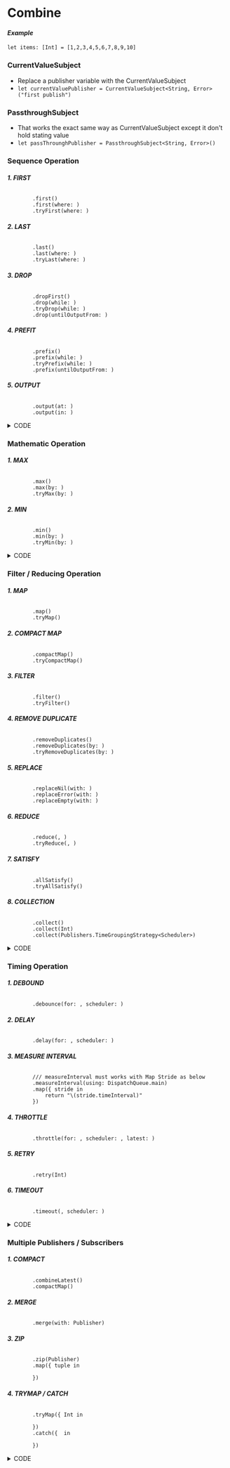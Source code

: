 # Combine

#### _Example_
`let items: [Int] = [1,2,3,4,5,6,7,8,9,10]`
### CurrentValueSubject
- Replace a publisher variable with the CurrentValueSubject
- `let currentValuePublisher = CurrentValueSubject<String, Error>("first publish")`
### PassthroughSubject
- That works the exact same way as CurrentValueSubject except it don't hold stating value
- `let passThrounghPublisher = PassthroughSubject<String, Error>()`
### Sequence Operation
###### **1. FIRST**
            .first()
            .first(where: )
            .tryFirst(where: )
###### **2. LAST**
            .last()
            .last(where: )
            .tryLast(where: )
###### **3. DROP**
            .dropFirst()
            .drop(while: )
            .tryDrop(while: )
            .drop(untilOutputFrom: )
###### **4. PREFIT**
            .prefix()
            .prefix(while: )
            .tryPrefix(while: )
            .prefix(untilOutputFrom: )
###### **5. OUTPUT**
            .output(at: )
            .output(in: )
<details>
<summary>CODE</summary>

```
        //MARK: - Sequence Operation
        
        // FIRST
            .first()
            .first(where: {  $0 > 8 })
        /// If conditionals come before then publisher emit that value
            .tryFirst(where: { int in
                if int == 5 {
                    throw URLError(.badServerResponse)
                }
                return int > 7
            })
        
        // LAST
            .last()
            .last(where: { int in
                int > 3
            })
        /// It will through to the end of the array before return a value
            .tryLast(where: { int in
                if int == 6 {
                    throw URLError(.badServerResponse)
                }
                return int > 4
            })
        
        // DROP: Loại những value thoả điều kiện
            .dropFirst()
        /// 1
            .dropFirst(5)
        /// 6,7,8,9,10
            .drop(while: { $0 < 5 })
        /// 5,6,7,8,9,10
            .tryDrop(while: { int in
                if int == 5 {
                    throw URLError(.badServerResponse)
                }
                return int < 8
            })
        /// printf URLError
        
        // PREFIT: Lấy những giá trị thoả điều kiện
            .prefix(6)
        /// 1,2,3,4,5,6
            .prefix(while: { $0 < 5 })
        /// 1,2,3,4
            .tryPrefix(while: { int in
                if int == 5 {
                    throw URLError(.badServerResponse)
                }
                return int < 8
            })
        /// 1,2,3,4 and URLError
        
        // OUTPUT
            .output(at: 4)
        /// 5
            .output(in: 2...6)
        /// 3,4,5,6,7
```
</details>

### Mathematic Operation
###### **1. MAX**
            .max()
            .max(by: )
            .tryMax(by: )
###### **2. MIN**
            .min()
            .min(by: )
            .tryMin(by: )
<details>
<summary>CODE</summary>

```
        //MARK: - Mathematic Operation
            
        // MAX
            .max()
            .max(by: {  $0 < $1 })
            .tryMax(by: { int1, int2 in
                if int1 == 5 {
                    throw URLError(.badServerResponse)
                }
                return int1 < int2
            })
        
        // MIN
            .min()
            .min(by: { $0 < $1 })
            .tryMin(by: { int1, int2 in
                if int1 == 5 {
                    throw URLError(.badServerResponse)
                }
                return int1 < int2
            })
```
</details>

### Filter / Reducing Operation
###### **1. MAP**
            .map()
            .tryMap()
###### **2. COMPACT MAP**
            .compactMap()
            .tryCompactMap()
###### **3. FILTER**
            .filter()
            .tryFilter()
###### **4. REMOVE DUPLICATE**
            .removeDuplicates()
            .removeDuplicates(by: )
            .tryRemoveDuplicates(by: )
###### **5. REPLACE**
            .replaceNil(with: )
            .replaceError(with: )
            .replaceEmpty(with: )
###### **6. REDUCE**
            .reduce(, )
            .tryReduce(, )
###### **7. SATISFY**
            .allSatisfy()
            .tryAllSatisfy()
###### **8. COLLECTION**
            .collect()
            .collect(Int)
            .collect(Publishers.TimeGroupingStrategy<Scheduler>)
<details>
<summary>CODE</summary>

```
//MARK: - Filter / Reducing Operation

        // MAP
            .map({ String($0) })
            .tryMap({ int in
                if int == 5 {
                    throw URLError(.badServerResponse)
                }
                return String(int)
            })
        /// It the same tryMap but in with additional we will return a value
            .compactMap({ int in
                if 2 < int && int <= 8 {
                    return nil
                }
                return String(int)
            })
        /// 1,2,9,10
        
        // COMPACT MAP
            .tryCompactMap({ int in
                if int == 3 {
                    return nil
                }

                if int == 5 {
                    throw URLError(.badServerResponse)
                }
                return String(int)
            })
        /// 1,2,4 and URLError
        
        // FILTER
            .filter({ $0 > 5 && $0 < 9 })
        /// 6,7,8
            .tryFilter({ int in
                if int == 6 {
                    throw URLError(.badServerResponse)
                }
                return int % 2 == 0
            })
        /// 2,4 and URLError
        
        // REMOVE DUPLICATES
            .removeDuplicates()
        /// 1,2,3,4,5,6,7,8,9,10
            .removeDuplicates(by: { $0 == $1 })
        /// 1,2,3,4,5,6,7,8,9,10
            .tryRemoveDuplicates(by: { int1, int2 in
                if int1 < int2 {
                    throw URLError(.badServerResponse)
                }
                return (int1 != 0)
            })
        /// 1 and URLError
        
        // REPLACE
        /// Replace nil value with 5 value
            .replaceNil(with: 5)
            .replaceEmpty(with: 5)
        /// We can combine replace with tryMap to replace error with a default value
            .tryMap({ int in
                if int == 5 {
                    throw URLError(.badServerResponse)
                }
                return String(int)
            })
            .replaceError(with: String(7))
        /// 1,2,3,4,7
        
        // SCAN
            .scan(3, { existingValue, newValue in
                return existingValue + newValue
            })
        /// We can use this two command lines below to replace for full command line above
            .scan(3, { $0 + $1 })
            .scan(3, +)
        /// 4,6,9,13,18,24,31,39,48,58
        
        // REDUCE
        /// It return final value after plug each value, result of the command line is 58
            .reduce(3, { existingValue, newValue in
                return existingValue + newValue
            })
            .reduce(3, +)
        
        // SATISFY
            .allSatisfy({ $0 < 10 })
        /*
         let targetRange = (-1...100)
         let numbers = [-1, 0, 10, 5]
         numbers.publisher
             .allSatisfy { targetRange.contains($0) }
             .sink { print("\($0)") }

         // Prints: "true"
         */
//            .tryAllSatisfy({ bool in
//                if (bool != 0) {
//                    throw URLError(.badServerResponse)
//                }
//                return (bool != 0)
//            })
        
        // COLECTION
        /// Nó sẽ trả về một lúc nhiều giá trị tuỳ thuộc mình chỉ định trong collect
        /// Và ta phải đặt nó sau map khi đó mứi có tác dụng
            .map({ String($0) })
        /// Nó sẽ trả về kiểu mảng vì vậy mình có thể gán = thay về append như từng phần tử
            .collect()
        /// Nó sẽ trả về cùng lúc 2 phần tử
            .collect(2)
```
</details>

### Timing Operation
###### **1. DEBOUND**
            .debounce(for: , scheduler: )     
###### **2. DELAY**
            .delay(for: , scheduler: )
###### **3. MEASURE INTERVAL**
            /// measureInterval must works with Map Stride as below
            .measureInterval(using: DispatchQueue.main)
            .map({ stride in
                return "\(stride.timeInterval)"
            })
###### **4. THROTTLE**
            .throttle(for: , scheduler: , latest: )
###### **5. RETRY**
            .retry(Int)
###### **6. TIMEOUT**
            .timeout(, scheduler: )
<details>
<summary>CODE</summary>
            
```
        //MARK: - Timing Operations
        
        // DEBOUND
        /// Thời gian bắt đầu đếm tính từ lần xuất bản cuối cùng.
        /// VD: xuất bản ở giây 0.25 thì 2 giây sau nó mới đẩy đi
        /// Trong vòng 2 giây đó: có giá trị mới thì xuất bản giá trị đó. Sau đó bắt đầu đếm lại.
        /// Không có giá trị mới thì xuất bản giá trị cuói cùng
         /*
          Example:
          let bounces:[(Int,TimeInterval)] = [
              (0, 0),
              (1, 0.25),  // 0.25s interval since last index
              (2, 1),     // 0.75s interval since last index
              (3, 1.25),  // 0.25s interval since last index
              (4, 1.5),   // 0.25s interval since last index
              (5, 2)      // 0.5s interval since last index
          ]

          let subject = PassthroughSubject<Int, Never>()
          cancellable = subject
              .debounce(for: .seconds(0.5), scheduler: RunLoop.main)
              .sink { index in
                  print ("Received index \(index)")
              }

          for bounce in bounces {
              DispatchQueue.main.asyncAfter(deadline: .now() + bounce.1) {
                  subject.send(bounce.0)
              }
          }

          // Prints:
          //  Received index 1
          //  Received index 4
          //  Received index 5

          //  Here is the event flow shown from the perspective of time, showing value delivery through the `debounce()` operator:

          //  Time 0: Send index 0.
          //  Time 0.25: Send index 1. Index 0 was waiting and is discarded.
          //  Time 0.75: Debounce period ends, publish index 1.
          //  Time 1: Send index 2.
          //  Time 1.25: Send index 3. Index 2 was waiting and is discarded.
          //  Time 1.5: Send index 4. Index 3 was waiting and is discarded.
          //  Time 2: Debounce period ends, publish index 4. Also, send index 5.
          //  Time 2.5: Debounce period ends, publish index 5.
          */
         /// Với các giá trị khác thì nên set theo giá trị lớn nhất
            .debounce(for: 2, scheduler: DispatchQueue.main)
        
        // DELAY
            .delay(for: 5, scheduler: DispatchQueue.main)
        
        // MEASURE INTERVAL
        /// measureInterval must be works with Map Stride as below
            .measureInterval(using: DispatchQueue.main)
            .map({ stride in
                return "\(stride.timeInterval)"
            })
        
        // THROTTLE
        /// Inteval of each publisher
        /// Thời gian được tỉnh từ ban đầu, không phụ thuộc vào lần xuất bản cuối như debound. Đây là sự khác nhau giữa hai cái.
        /// latest:
        ///  - true: Đúng thời gian 3s mà không có phần tử nào thì lấy phần tử cuối cùng
        ///  - false: Đúng thời gian 3s mà không có phần tử nào thì lấy phần tử đầu tiên nhận được
            .throttle(for: 1.5, scheduler: DispatchQueue.main, latest: true)
        
        // RETRY
        /// While get data from API, if error then we will special times retry request.
            .retry(3)
        
        // TIMEOUT
        /// This is waiting inteval before start publisher
        /// EX: We set delay is 5 senconds then we will not get anything values because timeout is 4 seconds
        /// .delay(for: 5, scheduler: DispatchQueue.main)
        /// .timeout(4, scheduler: DispatchQueue.main)
            .timeout(0.3, scheduler: DispatchQueue.main)
            
```
</details>

### Multiple Publishers / Subscribers
###### **1. COMPACT**
            .combineLatest()
            .compactMap()
###### **2. MERGE**
            .merge(with: Publisher)
###### **3. ZIP**
            .zip(Publisher)
            .map({ tuple in
                
            })
###### **4. TRYMAP / CATCH**
            .tryMap({ Int in
                
            })
            .catch({  in
                
            })
            
<details>
<summary>CODE</summary>
            
```
        // MARK: - Multiple Publishers / Subscribers
        
        // COMPACT
         /// Combine many Publisher together
         /// After that use compactMap to show it
//            .combineLatest(dataService.boolPublisher, dataService.intPublisher)
//            .compactMap({ (int1, bool, int2) in
//                if bool {
//                    return String(int1)
//                }
//                return int2
//            })
         /// Rút gọn code
            .compactMap({ $1 ? String($0) : String($2) })
            .removeDuplicates()
        
        // MERGE
        /// Merger result of publisher and requires of type is  equivalent
        /// Int with Int, Bool with Bool, Double with Double,...
            .merge(with: dataService.intPublisher)
        /// Result: 1,2,3,4,5,6,888,7,888,8,888,9,10
        
        // ZIP
        /// Zip dùng để kết hợp kêt quả của nhiều publisher lại với nhau theo từng bộ sau đó publish a tuples.
        /// Sau đó ta dùng map (tuple đại diện) để show ra cái đó.
        /// Số phần tử thu được sẽ = với số lượng publisher ít nhất.
        /// Chỉ publisher khi tất các Publishers emits an event.
        /// Nếu bất kì publisher nào kết thúc thành công hay fails thì zip nó cũng sẽ có kết quả tương ứng
        /// If any upstream publisher finishers successfully or fails with an error, so too does the zipped publisher.
        /// Như ex: Dù là i > 4 && i < 8 = 5,6,7 thì = true, còn lại = false và ta chỉ zip cái giá trị bool nên nó sẽ in ra đủ 10 bộ
//            .zip(dataService.boolPublisher)
//            .map({ tuple in
//                return String(tuple.0) + tuple.1.description
//            })
        /// Ngược lại, như ví dụ dưới:
        /// ex: i > 4 && i < 8 = 5,6,7 và ta zip cả int nên kết quả thu được chỉ có 3 elements
            .zip(dataService.boolPublisher, dataService.intPublisher)
//            .map({ (int, bool) in
//                if bool {
//                    return String(int)
//                }
//                return "n/a"
//            })
        /// or
            .map({ tuple in
                return String(tuple.0) + " " + tuple.1.description + " " + String(tuple.2)
            })
        
        // TRY MAP / CATCH
        /// Will print 1,2,3,4 and when = 5 it will be got URLError
        /// If URLError will be print intPublisher
        /// Because intPublisher had 3 lements (i > 4 && i < 8 = 5,6,7)
        /// So result: 1,2,3,4,888,888,888
            .tryMap({ int in
                if int == 5 {
                    throw URLError(.badServerResponse)
                }
                return int
            })
            .catch({ error in
                return self.dataService.intPublisher
            })
         

```
</details>          
